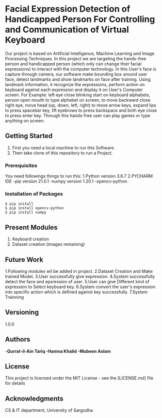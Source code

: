# Facial Expression Detection of Handicapped Person For Controlling and Communication of Virtual Keyboard
Our project is based on Artificial Intelligence, Machine Learning and Image Processing Techniques. In this project we are targeting the hands-free person and handicapped person (which only can change thier facial expressions) to interact with the computer technology. In this User's face is capture through camera, our software make bounding box around user face, detect landmarks and show landmarks on face after training. Using landmark information, it recognize the expressions, perform action on keyboard against each expression
and display it on User's Computer screen. For Example: left eye close blinking start on keyboard alphabets, person open mouth to type alphabet on screen, to move backward close right eye, move head (up, down, left, right) to move arrow keys, expand lips to press spacebar key, lift eyebrows to press backspace and both eye close to press enter key. Through this hands-free user can play games or type anything on screen.   

## Getting Started

  1. First you need a local machine to run this Software.
  2. Then take clone of this repository to run a Project.
  
### Prerequisites
 You need followings things to run this:
1.Python version 3.6.7
2.PYCHARM IDE
  -pip version 21.0.1
  -numpy version 1.20.1
  -opencv-python  

### Installation of Packages
```
$ pip install
$ pip install opencv-python
$ pip install numpy
```
## Present Modules
1. Keyboard creation 
2. Dataset creation (images remaining)

## Future Work
1.Following modules wil be added in project.
2.Dataset Creation and Make trained Model.
3.User successfully give expression.
4.System successfully detect the face and epsression of user.
5.User can give Different kind of expression to Select keyboard key.
6.System convert the user's expression into specific action which is defined against key successfully.
7.System Trainning

## Versioning
1.0.0

## Authors
-**Qurrat-il-Ain Tariq
-Hamna Khalid
-Mubeen Aslam**

## License
This project is licensed under the MIT License - see the [LICENSE.md] file for details

## Acknowledgments
CS & IT department, University of Sargodha
